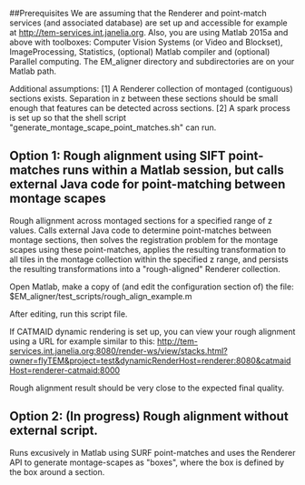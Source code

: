 ##Prerequisites
We are assuming that the Renderer and point-match services (and associated database) are set up and accessible for example at http://tem-services.int.janelia.org.
Also, you are using Matlab 2015a and above with toolboxes: Computer Vision Systems (or Video and Blockset), ImageProcessing, Statistics, (optional) Matlab compiler and (optional) Parallel computing. The EM_aligner directory and subdirectories are on your Matlab path.

Additional assumptions:
[1] A Renderer collection of montaged (contiguous) sections exists. Separation in z between these sections should be small enough that features can be detected across sections.
[2] A spark process is set up so that the shell script "generate_montage_scape_point_matches.sh" can run. 
## Option 1: Rough alignment using SIFT point-matches runs within a Matlab session, but calls external Java code for point-matching between montage scapes

Rough allignment across montaged sections for a specified range of z values. Calls external Java code to determine point-matches between montage sections, then solves the registration problem for the montage scapes using these point-matches, applies the resulting transformation to all tiles in the montage collection within the specified z range, and persists the resulting transformations into a "rough-aligned" Renderer collection. 

Open Matlab, make a copy of (and edit the configuration section of) the file: $EM_aligner/test_scripts/rough_align_example.m

After editing, run this script file.

If CATMAID dynamic rendering is set up, you can view your rough alignment using a URL for example similar to this:
http://tem-services.int.janelia.org:8080/render-ws/view/stacks.html?owner=flyTEM&project=test&dynamicRenderHost=renderer:8080&catmaidHost=renderer-catmaid:8000

Rough alignment result should be very close to the expected final quality.


## Option 2: (In progress) Rough alignment without external script. 
Runs excusively in Matlab using SURF point-matches and uses the Renderer API to generate montage-scapes as "boxes", where the box is defined by the box around a section.





